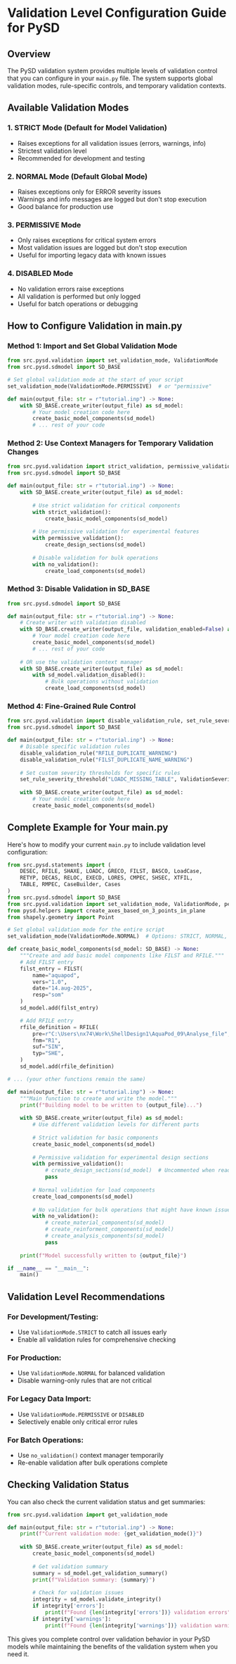 # Validation Level Configuration Guide for PySD

## Overview
The PySD validation system provides multiple levels of validation control that you can configure in your `main.py` file. The system supports global validation modes, rule-specific controls, and temporary validation contexts.

## Available Validation Modes

### 1. **STRICT Mode** (Default for Model Validation)
- Raises exceptions for all validation issues (errors, warnings, info)
- Strictest validation level
- Recommended for development and testing

### 2. **NORMAL Mode** (Default Global Mode)
- Raises exceptions only for ERROR severity issues
- Warnings and info messages are logged but don't stop execution
- Good balance for production use

### 3. **PERMISSIVE Mode**
- Only raises exceptions for critical system errors
- Most validation issues are logged but don't stop execution
- Useful for importing legacy data with known issues

### 4. **DISABLED Mode**
- No validation errors raise exceptions
- All validation is performed but only logged
- Useful for batch operations or debugging

## How to Configure Validation in main.py

### Method 1: Import and Set Global Validation Mode

```python
from src.pysd.validation import set_validation_mode, ValidationMode
from src.pysd.sdmodel import SD_BASE

# Set global validation mode at the start of your script
set_validation_mode(ValidationMode.PERMISSIVE)  # or "permissive"

def main(output_file: str = r"tutorial.inp") -> None:
    with SD_BASE.create_writer(output_file) as sd_model:
        # Your model creation code here
        create_basic_model_components(sd_model)
        # ... rest of your code
```

### Method 2: Use Context Managers for Temporary Validation Changes

```python
from src.pysd.validation import strict_validation, permissive_validation, no_validation
from src.pysd.sdmodel import SD_BASE

def main(output_file: str = r"tutorial.inp") -> None:
    with SD_BASE.create_writer(output_file) as sd_model:
        
        # Use strict validation for critical components
        with strict_validation():
            create_basic_model_components(sd_model)
        
        # Use permissive validation for experimental features
        with permissive_validation():
            create_design_sections(sd_model)
        
        # Disable validation for bulk operations
        with no_validation():
            create_load_components(sd_model)
```

### Method 3: Disable Validation in SD_BASE

```python
from src.pysd.sdmodel import SD_BASE

def main(output_file: str = r"tutorial.inp") -> None:
    # Create writer with validation disabled
    with SD_BASE.create_writer(output_file, validation_enabled=False) as sd_model:
        # Your model creation code here
        create_basic_model_components(sd_model)
        # ... rest of your code
    
    # OR use the validation context manager
    with SD_BASE.create_writer(output_file) as sd_model:
        with sd_model.validation_disabled():
            # Bulk operations without validation
            create_load_components(sd_model)
```

### Method 4: Fine-Grained Rule Control

```python
from src.pysd.validation import disable_validation_rule, set_rule_severity_threshold, ValidationSeverity
from src.pysd.sdmodel import SD_BASE

def main(output_file: str = r"tutorial.inp") -> None:
    # Disable specific validation rules
    disable_validation_rule("RFILE_DUPLICATE_WARNING")
    disable_validation_rule("FILST_DUPLICATE_NAME_WARNING")
    
    # Set custom severity thresholds for specific rules
    set_rule_severity_threshold("LOADC_MISSING_TABLE", ValidationSeverity.WARNING)
    
    with SD_BASE.create_writer(output_file) as sd_model:
        # Your model creation code here
        create_basic_model_components(sd_model)
```

## Complete Example for Your main.py

Here's how to modify your current `main.py` to include validation level configuration:

```python
from src.pysd.statements import (
    DESEC, RFILE, SHAXE, LOADC, GRECO, FILST, BASCO, LoadCase,
    RETYP, DECAS, RELOC, EXECD, LORES, CMPEC, SHSEC, XTFIL,
    TABLE, RMPEC, CaseBuilder, Cases
)
from src.pysd.sdmodel import SD_BASE
from src.pysd.validation import set_validation_mode, ValidationMode, permissive_validation, no_validation
from pysd.helpers import create_axes_based_on_3_points_in_plane
from shapely.geometry import Point

# Set global validation mode for the entire script
set_validation_mode(ValidationMode.NORMAL)  # Options: STRICT, NORMAL, PERMISSIVE, DISABLED

def create_basic_model_components(sd_model: SD_BASE) -> None:
    """Create and add basic model components like FILST and RFILE."""
    # Add FILST entry
    filst_entry = FILST(
        name="aquapod",
        vers="1.0", 
        date="14.aug-2025",
        resp="som"
    )
    sd_model.add(filst_entry)

    # Add RFILE entry
    rfile_definition = RFILE(
        pre=r"C:\Users\nx74\Work\ShellDesign1\AquaPod_09\Analyse_file",
        fnm="R1",
        suf="SIN",
        typ="SHE",
    )
    sd_model.add(rfile_definition)

# ... (your other functions remain the same)

def main(output_file: str = r"tutorial.inp") -> None:
    """Main function to create and write the model."""
    print(f"Building model to be written to {output_file}...")
    
    with SD_BASE.create_writer(output_file) as sd_model:
        # Use different validation levels for different parts
        
        # Strict validation for basic components
        create_basic_model_components(sd_model)
        
        # Permissive validation for experimental design sections
        with permissive_validation():
            # create_design_sections(sd_model)  # Uncommented when ready
            pass
        
        # Normal validation for load components
        create_load_components(sd_model)
        
        # No validation for bulk operations that might have known issues
        with no_validation():
            # create_material_components(sd_model)
            # create_reinforment_components(sd_model) 
            # create_analysis_components(sd_model)
            pass
             
    print(f"Model successfully written to {output_file}")

if __name__ == "__main__":
    main()
```

## Validation Level Recommendations

### For Development/Testing:
- Use `ValidationMode.STRICT` to catch all issues early
- Enable all validation rules for comprehensive checking

### For Production:
- Use `ValidationMode.NORMAL` for balanced validation
- Disable warning-only rules that are not critical

### For Legacy Data Import:
- Use `ValidationMode.PERMISSIVE` or `DISABLED`
- Selectively enable only critical error rules

### For Batch Operations:
- Use `no_validation()` context manager temporarily
- Re-enable validation after bulk operations complete

## Checking Validation Status

You can also check the current validation status and get summaries:

```python
from src.pysd.validation import get_validation_mode

def main(output_file: str = r"tutorial.inp") -> None:
    print(f"Current validation mode: {get_validation_mode()}")
    
    with SD_BASE.create_writer(output_file) as sd_model:
        create_basic_model_components(sd_model)
        
        # Get validation summary
        summary = sd_model.get_validation_summary()
        print(f"Validation summary: {summary}")
        
        # Check for validation issues
        integrity = sd_model.validate_integrity()
        if integrity['errors']:
            print(f"Found {len(integrity['errors'])} validation errors")
        if integrity['warnings']:
            print(f"Found {len(integrity['warnings'])} validation warnings")
```

This gives you complete control over validation behavior in your PySD models while maintaining the benefits of the validation system when you need it.